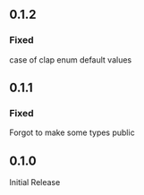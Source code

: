 ## 0.1.2

### Fixed

case of clap enum default values

## 0.1.1

### Fixed

Forgot to make some types public

## 0.1.0

Initial Release
